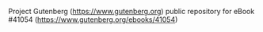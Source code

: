 Project Gutenberg (https://www.gutenberg.org) public repository for eBook #41054 (https://www.gutenberg.org/ebooks/41054)
